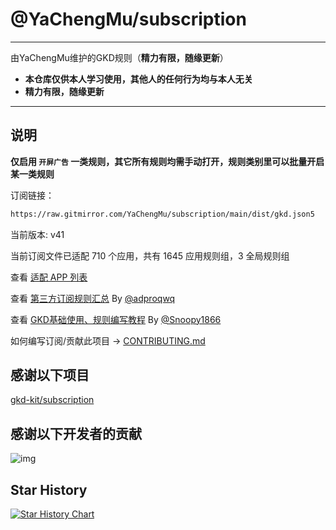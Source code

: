 # @YaChengMu/subscription

---

由YaChengMu维护的GKD规则（**精力有限，随缘更新**）

- **本仓库仅供本人学习使用，其他人的任何行为均与本人无关**
- **精力有限，随缘更新**

---

## 说明

**仅启用 `开屏广告` 一类规则，其它所有规则均需手动打开，规则类别里可以批量开启某一类规则**

订阅链接：

```txt
https://raw.gitmirror.com/YaChengMu/subscription/main/dist/gkd.json5
```

当前版本: v41

当前订阅文件已适配 710 个应用，共有 1645 应用规则组，3 全局规则组

查看 [适配 APP 列表](./AppList.md)

查看 [第三方订阅规则汇总](https://github.com/Adpro-Team/GKD_THS_List) By [@adproqwq](https://github.com/adproqwq)

查看 [GKD基础使用、规则编写教程](https://github.com/Snoopy1866/blogs/tree/main/software/gkd) By [@Snoopy1866](https://github.com/Snoopy1866)

如何编写订阅/贡献此项目 -> [CONTRIBUTING.md](./CONTRIBUTING.md)

## 感谢以下项目

[gkd-kit/subscription](https://github.com/gkd-kit/subscription)

## 感谢以下开发者的贡献

![img](https://contrib.rocks/image?repo=YaChengMu/subscription&_v=41)

## Star History

[![Star History Chart](https://api.star-history.com/svg?repos=YaChengMu/subscription&type=Date)](https://star-history.com/#YaChengMu/subscription&Date)
